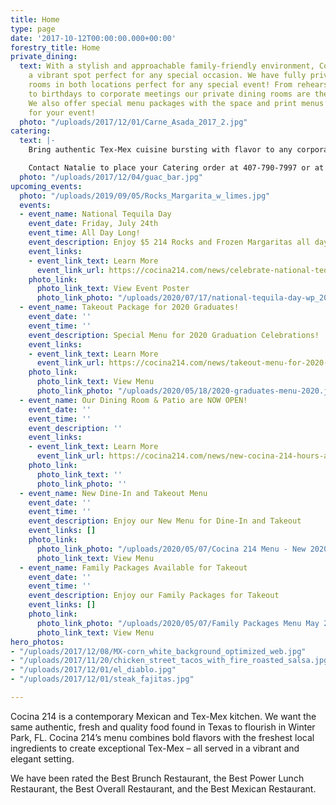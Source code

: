```yaml
---
title: Home
type: page
date: '2017-10-12T00:00:00.000+00:00'
forestry_title: Home
private_dining:
  text: With a stylish and approachable family-friendly environment, Cocina 214 is
    a vibrant spot perfect for any special occasion. We have fully private dining
    rooms in both locations perfect for any special event! From rehearsal dinners
    to birthdays to corporate meetings our private dining rooms are the perfect space.
    We also offer special menu packages with the space and print menus exclusively
    for your event!
  photo: "/uploads/2017/12/01/Carne_Asada_2017_2.jpg"
catering:
  text: |-
    Bring authentic Tex-Mex cuisine bursting with flavor to any corporate, wedding or private event by selecting Cocina 214 as your catering preference. Whether the event is small or large, Cocina 214 offers a wide variety of dishes that caters to all types of palates. Cocina 214 catering combines the experience of freshly made food with dedicated high quality service to make a perfect eating experience at any event. Make your event buzz with excitement over the authentic and deliciousness Tex-Mex food provided by Cocina 214 catering service.

    Contact Natalie to place your Catering order at 407-790-7997 or at Natalie@cocina214.com
  photo: "/uploads/2017/12/04/guac_bar.jpg"
upcoming_events:
  photo: "/uploads/2019/09/05/Rocks_Margarita_w_limes.jpg"
  events:
  - event_name: National Tequila Day
    event_date: Friday, July 24th
    event_time: All Day Long!
    event_description: Enjoy $5 214 Rocks and Frozen Margaritas all day long!
    event_links:
    - event_link_text: Learn More
      event_link_url: https://cocina214.com/news/celebrate-national-tequila-day-at-cocina-214/
    photo_link:
      photo_link_text: View Event Poster
      photo_link_photo: "/uploads/2020/07/17/national-tequila-day-wp_2020.jpg"
  - event_name: Takeout Package for 2020 Graduates!
    event_date: ''
    event_time: ''
    event_description: Special Menu for 2020 Graduation Celebrations!
    event_links:
    - event_link_text: Learn More
      event_link_url: https://cocina214.com/news/takeout-menu-for-2020-graduates/
    photo_link:
      photo_link_text: View Menu
      photo_link_photo: "/uploads/2020/05/18/2020-graduates-menu-2020.jpg"
  - event_name: Our Dining Room & Patio are NOW OPEN!
    event_date: ''
    event_time: ''
    event_description: ''
    event_links:
    - event_link_text: Learn More
      event_link_url: https://cocina214.com/news/new-cocina-214-hours-and-menu/
    photo_link:
      photo_link_text: ''
      photo_link_photo: ''
  - event_name: New Dine-In and Takeout Menu
    event_date: ''
    event_time: ''
    event_description: Enjoy our New Menu for Dine-In and Takeout
    event_links: []
    photo_link:
      photo_link_photo: "/uploads/2020/05/07/Cocina 214 Menu - New 2020_letter size_final-1.pdf"
      photo_link_text: View Menu
  - event_name: Family Packages Available for Takeout
    event_date: ''
    event_time: ''
    event_description: Enjoy our Family Packages for Takeout
    event_links: []
    photo_link:
      photo_link_photo: "/uploads/2020/05/07/Family Packages Menu May 2020.pdf"
      photo_link_text: View Menu
hero_photos:
- "/uploads/2017/12/08/MX-corn_white_background_optimized_web.jpg"
- "/uploads/2017/11/20/chicken_street_tacos_with_fire_roasted_salsa.jpg"
- "/uploads/2017/12/01/el_diablo.jpg"
- "/uploads/2017/12/01/steak_fajitas.jpg"

---
```

Cocina 214 is a contemporary Mexican and Tex-Mex kitchen. We want the same authentic, fresh and quality food found in Texas to flourish in Winter Park, FL. Cocina 214’s menu combines bold flavors with the freshest local ingredients to create exceptional Tex-Mex – all served in a vibrant and elegant setting.

We have been rated the Best Brunch Restaurant, the Best Power Lunch Restaurant, the Best Overall Restaurant, and the Best Mexican Restaurant.